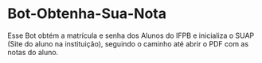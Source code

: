 # Bot-Obtenha-Sua-Nota
Esse Bot obtém a matrícula e senha dos Alunos do IFPB e inicializa o SUAP (Site do aluno na instituição), seguindo o caminho até abrir o PDF com as notas do aluno.
